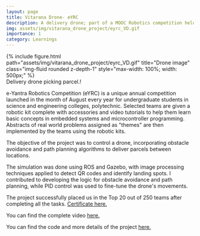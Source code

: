 ```yaml
---
layout: page
title: Vitarana Drone- eYRC 
description: A delivery drone; part of a MOOC Robotics competition held by IIT Bombay.
img: assets/img/vitarana_drone_project/eyrc_VD.gif
importance: 1
category: Learnings
---
```


<div class="row justify-content-center">
    <div class="col-sm-12 col-md-6 mt-3 mt-md-0 text-center">
        {% include figure.html path="assets/img/vitarana_drone_project/eyrc_VD.gif" title="Drone image" class="img-fluid rounded z-depth-1" style="max-width: 100%; width: 500px;" %}
    </div>
</div>

<div class="caption">
    Delivery drone picking parcel.!
</div>
 
e-Yantra Robotics Competition (eYRC) is a unique annual competition launched in the month of August every year for undergraduate students in science and engineering colleges, polytechnic. Selected teams are given a robotic kit complete with accessories and video tutorials to help them learn basic concepts in embedded systems and microcontroller programming. Abstracts of real world problems assigned as "themes" are then implemented by the teams using the robotic kits.

The objective of the project was to control a drone, incorporating obstacle avoidance and path planning algorithms to deliver parcels between locations.

The simulation was done using ROS and Gazebo, with image processing techniques applied to detect QR codes and identify landing spots. I contributed to developing the logic for obstacle avoidance and path planning, while PID control was used to fine-tune the drone's movements.

The project successfully placed us in the Top 20 out of 250 teams after completing all the tasks. <a href="https://drive.google.com/file/d/155t5WeAgi_ifMpTaBrr9l9R-mq6nKMdY/view?usp=drive_link"> Certificate here.</a>

You can find the complete video <a href="https://www.youtube.com/watch?v=ilkHnnRDjuo">here.</a>

You can find the code and more details of the project <a href="https://github.com/tejasps28/VITARANA-DRONE_IITB/tree/main">here.</a>

